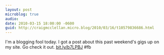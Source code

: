 ```yaml
---
layout: post
microblog: true
audio: 
date: 2010-03-15 18:00:00 -0600
guid: http://craigmcclellan.micro.blog/2010/03/16/t10579836686.html
---
```

I'm a blogging fool today.  I got a post about this past weekend's gigs up on my site. Go check it out. [bit.ly/b7LPBJ](http://bit.ly/b7LPBJ) #fb
